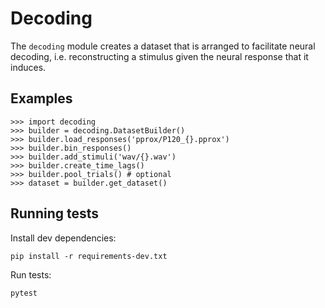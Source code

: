 # Decoding

The `decoding` module creates a dataset that is arranged to facilitate
neural decoding, i.e. reconstructing a stimulus given the neural
response that it induces.

## Examples

```
>>> import decoding
>>> builder = decoding.DatasetBuilder()
>>> builder.load_responses('pprox/P120_{}.pprox')
>>> builder.bin_responses()
>>> builder.add_stimuli('wav/{}.wav')
>>> builder.create_time_lags()
>>> builder.pool_trials() # optional
>>> dataset = builder.get_dataset()

```

## Running tests
Install dev dependencies:
```
pip install -r requirements-dev.txt
```
Run tests:
```
pytest
```
